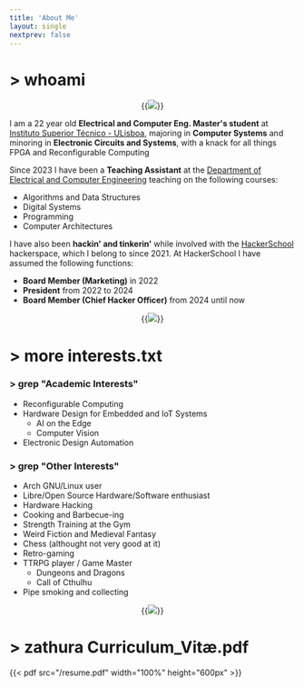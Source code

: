```yaml
---
title: 'About Me'
layout: single
nextprev: false
---
```


# > whoami


<center>

{{<img caption="Me, smoking my pipe in front of my Department at night" src=/me.png >}}

</center>


I am a 22 year old **Electrical and Computer Eng. Master's student** at [Instituto Superior Técnico - ULisboa](https://tecnico.ulisboa.pt), majoring in **Computer Systems** and minoring in **Electronic Circuits and Systems**, with a knack for all things FPGA and Reconfigurable Computing

Since 2023 I have been a **Teaching Assistant** at the [Department of Electrical and Computer Engineering](https://deec.tecnico.ulisboa.pt) teaching on the following courses:

- Algorithms and Data Structures
- Digital Systems
- Programming
- Computer Architectures

I have also been **hackin' and tinkerin'** while involved with the [HackerSchool](https://hackerschool.dev) hackerspace, which I belong to since 2021. At HackerSchool I have assumed the following functions:

- **Board Member (Marketing)** in 2022
- **President** from 2022 to 2024
- **Board Member (Chief Hacker Officer)** from 2024 until now

<center>

{{<img caption="Me, José Lopes and Eduardo Faustino after lifting ~150kg of Electronic Waste from the 00's through 4 flights of stairs. Average HackerSchool moment!" src=/crime_of_the_century.png >}}


</center>


# > more interests.txt
    
### > grep "Academic Interests"

- Reconfigurable Computing
- Hardware Design for Embedded and IoT Systems
    - AI on the Edge
    - Computer Vision
- Electronic Design Automation

### > grep "Other Interests"

- Arch GNU/Linux user
- Libre/Open Source Hardware/Software enthusiast
- Hardware Hacking
- Cooking and Barbecue-ing
- Strength Training at the Gym
- Weird Fiction and Medieval Fantasy
- Chess (althought not very good at it)
- Retro-gaming
- TTRPG player / Game Master
    - Dungeons and Dragons
    - Call of Cthulhu
- Pipe smoking and collecting

<center>

{{<img caption="Me, showing my gains from strength training with my love for electronics. Another average HackerSchool moment!" src=/this_boy_can_lift.png >}}


</center>


# > zathura Curriculum_Vitæ.pdf

{{< pdf src="/resume.pdf" width="100%" height="600px" >}}

